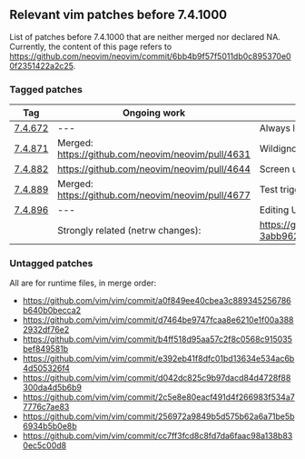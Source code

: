 ## Relevant vim patches before 7.4.1000

List of patches before 7.4.1000 that are neither merged nor declared NA. Currently, the content of this page refers to 
https://github.com/neovim/neovim/commit/6bb4b9f57f5011db0c895370e00f2351422a2c25.

### Tagged patches

|Tag|  Ongoing work| Comment|
|---|-------------|--------|
|[7.4.672](https://github.com/vim/vim/commit/b5971141dff0c69355fd64196fcc0d0d071d4c82)|---| Always look in current dir for shell completion|
|[7.4.871](https://github.com/vim/vim/commit/7b256fe7445b46929f660ea74e9090418f857696)|Merged: https://github.com/neovim/neovim/pull/4631| Wildignore memory leak|
|[7.4.882](https://github.com/vim/vim/commit/5f1fea28f5bc573e2430773c49e95ae1f9cc2a25)|https://github.com/neovim/neovim/pull/4644| Screen update @CTRL-C with compl-menu|
|[7.4.889](https://github.com/vim/vim/commit/74b738d414b2895b3365e26ae3b7792eb82ccf47)|Merged: https://github.com/neovim/neovim/pull/4677| Test triggering OptionSet from setwinvar|
|[7.4.896](https://github.com/vim/vim/commit/b4f6a46b01ed00b642a2271e9d1559e51ab0f2c4)|---| Editing URL & netrw|
| | Strongly related (netrw changes): | https://github.com/vim/vim/commit/a0f849ee40cbea3c889345256786b640b0becca2#diff-3abb9629535900f0c07a312231e18483|

### Untagged patches

All are for runtime files, in merge order:

* https://github.com/vim/vim/commit/a0f849ee40cbea3c889345256786b640b0becca2
* https://github.com/vim/vim/commit/d7464be9747fcaa8e6210e1f00a3882932df76e2
* https://github.com/vim/vim/commit/b4ff518d95aa57c2f8c0568c915035bef849581b
* https://github.com/vim/vim/commit/e392eb41f8dfc01bd13634e534ac6b4d505326f4
* https://github.com/vim/vim/commit/d042dc825c9b97dacd84d4728f88300da4d5b6b9
* https://github.com/vim/vim/commit/2c5e8e80eacf491d4f266983f534a77776c7ae83
* https://github.com/vim/vim/commit/256972a9849b5d575b62a6a71be5b6934b5b0e8b
* https://github.com/vim/vim/commit/cc7ff3fcd8c8fd7da6faac98a138b830ec5c00d8
